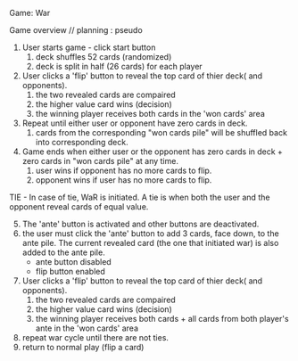 Game: War


Game overview // planning : pseudo

1) User starts game - click start button
    1. deck shuffles 52 cards (randomized)
    2. deck is split in half (26 cards) for each player
2) User clicks a 'flip' button to reveal the top card of thier deck( and opponents).
    1. the two revealed cards are compaired
    2. the higher value card wins (decision)
    3. the winning player receives both cards in the 'won cards' area
3) Repeat until either user or opponent have zero cards in deck.
    1. cards from the corresponding "won cards pile" will be shuffled back into corresponding deck.
4) Game ends when either user or the opponent has zero cards in deck + zero cards in "won cards pile" at any time.
    1. user wins if opponent has no more cards to flip.
    2. opponent wins if user has no more cards to flip.

TIE - In case of tie, WaR is initiated. A tie is when both the user and the opponent reveal cards of equal value.

5) The 'ante' button is activated and other buttons are deactivated.
6) the user must click the 'ante' button to add 3 cards, face down, to the ante pile. The current revealed card (the one that initiated war) is also added to the ante pile.
    - ante button disabled
    - flip button enabled
7) User clicks a 'flip' button to reveal the top card of thier deck( and opponents).
    1. the two revealed cards are compaired
    2. the higher value card wins (decision)
    3. the winning player receives both cards + all cards from both player's ante in the 'won cards' area
8) repeat war cycle until there are not ties.
9) return to normal play (flip a card)


